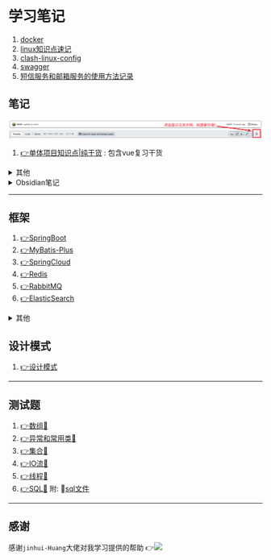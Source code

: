 
# 学习笔记

1. [docker](framework/docker/docker.md)
2. [linux知识点速记](java/linux知识速记.md)
3. [clash-linux-config](java/clash配置.md)
4. [swagger](framework/swagger-demo/swagger笔记.md)
5. [短信服务和邮箱服务的使用方法记录](framework/email-demo/记录.md)

## 笔记

![温馨提示](img/Snipaste_2023-09-02_15-52-55.png)

1. [👉单体项目知识点|纯干货](framework/sky-take-out/README.md) : 包含vue复习干货

<details>
<summary>其他</summary>

1. [👉Git📖](java/Git.md)
3. [👉JVM📖](java/jVM组成.md)
4. [👉MySql](java/SQL数据库.md)
5. [👉JDK17](java/JDK17常用新特性.md)
6. [👉Interview](interview/面试知识点.md)  
7. [👉Knowledge📕](java/🌟重要知识点汇总.md)
</details>

<details>
<summary>Obsidian笔记</summary>


1. [👉HTML基础📖](java/1-HTML基础.md)
8. [👉CSS📖](java/2-CSS.md)
9.  [👉JavaScript📖](java/JavaScript.md)
10. [👉Ajax📖](java/Ajax.md)
11. [👉VUE📖](java/VUE.md)
6. [👉JAVA入门📖](java/3-java%20SE%20入门.md)
7. [👉方法📖](java/4-方法.md)
8. [👉数组📖](java/5-数组.md)
9. [👉面向对象📖](java/6-面向对象.md)
10. [👉异常处理📖](java/7-异常处理.md)
11. [👉常用类📖](java/8-常用类.md)
12. [👉集合📖](java/9-集合.md)
13. [👉IO流📖](java/10-IO流.md)
14. [👉多线程📖](java/11-多线程.md)
15. [👉网络编程📖](java/12-网络编程.md)
16. [👉反射📖](java/13-反射.md)
17. [👉JDBC📖](java/14-JDBC.md)
13. [👉JavaWeb📖](java/JavaWeb.md)
</details>

---

## 框架

1. [👉SpringBoot](framework/springboot-helloworld/学习记录.md)
9.  [👉MyBatis-Plus](framework/mybatis-plus/mp-demo/MyBatis-Plus笔记.md)
10. [👉SpringCloud](framework/SpringCloud/springcloud笔记.md)
11. [👉Redis](framework/redis_study/学习记录.md)
12. [👉RabbitMQ](framework/mq-study/MQ.md)
13. [👉ElasticSearch](framework/es-study/es.md)

<details>
<summary>其他</summary>

1. [👉MyBatis 逆向工程](java/mybatis-generator.md)
2. [👉Spring AOP|声明式事务](framework/SpringPractice10-6/学习记录10-6.md)
3. [👉SpringMVC 了解MVC|核心组件|控制流程](framework/SpringMVC/SpringMVC学习记录10-7.md)
4. [👉SpringMVC 组件配置](framework/SpringMVC02/SpringMVC学习记录第二天10-8.md)
5. [👉SpringMVC 异步通信|上传与下载](framework/SpringMVC03/SpringMVC02/SpringMVC45%2010-1112.md)
6. [👉SSM整合](framework/ssm-integration/记录.md)
7. [👉SSM整合 聚合式](framework/web-aggregation/记录.md)
</details>

## 设计模式

1. [👉设计模式](design_pattern/设计模式.md)

---

## 测试题

1. [👉数组💯](java/面试简单题测试.md)
2. [👉异常和常用类💯](java/模拟测试摸底题.md)
3. [👉集合💯](java/集合中难测试题.md)
4. [👉IO流💯](java/IO流简单测试题.md)
5. [👉线程💯](java/线程简单测试题.md)
6. [👉SQL💯](java/SQL简单测试题.md)
    附: 💾[sql文件](java/tb_order.sql)
---

## 感谢
感谢`jinhui-Huang`大佬对我学习提供的帮助
👉<a href="https://github.com/jinhui-Huang"><img src="https://img.shields.io/badge/dynamic/json?url=https%3A%2F%2Fapi.spencerwoo.com%2Fsubstats%2F%3Fsource%3Dgithub%26queryKey%3Djinhui-Huang&query=%24.data.totalSubs&suffix=%20followers&logo=github&label=jinhui-Huang&labelColor=0996AD&color=0786BC)"></a>
